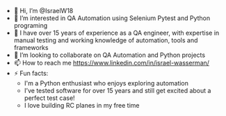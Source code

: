 - 👋 Hi, I’m @IsraelW18
- 👀 I’m interested in QA Automation using Selenium Pytest and Python programing
- 🌱 I have over 15 years of experience as a QA engineer, with expertise in manual testing and working knowledge of automation, tools and frameworks
- 💞️ I’m looking to collaborate on QA Automation and Python projects
- 📫 How to reach me https://www.linkedin.com/in/israel-wasserman/
- ⚡ Fun facts:
  * I'm a Python enthusiast who enjoys exploring automation
  * I’ve tested software for over 15 years and still get excited about a perfect test case!
  * I love building RC planes in my free time
<!---
IsraelW18/IsraelW18 is a ✨ special ✨ repository because its `README.md` (this file) appears on your GitHub profile.
You can click the Preview link to take a look at your changes.
--->
